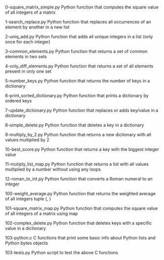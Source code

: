 0-square_matrix_simple.py
Python function that computes the square value of all integers of a matrix

1-search_replace.py
Python function that replaces all occurrences of an element by another in a new list

2-uniq_add.py
Python function that adds all unique integers in a list (only once for each integer)

3-common_elements.py
Python function that returns a set of common elements in two sets

4-only_diff_elements.py
Python function that returns a set of all elements present in only one set

5-number_keys.py
Python function that returns the number of keys in a dictionary

6-print_sorted_dictionary.py
Python function that prints a dictionary by ordered keys

7-update_dictionary.py
Python function that replaces or adds key/value in a dictionary

8-simple_delete.py
Python function that deletes a key in a dictionary

9-multiply_by_2.py
Python function that returns a new dictionary with all values multiplied by 2

10-best_score.py
Python function that returns a key with the biggest integer value

11-mutiply_list_map.py
Python function that returns a list with all values multiplied by a number without using any loops

12-roman_to_int.py
Python function that converts a Roman numeral to an integer

100-weight_average.py
Python function that returns the weighted average of all integers tuple (, )

101-square_matrix_map.py
Python function that computes the square value of all integers of a matrix using map

102-complex_delete.py
Python function that deletes keys with a specific value in a dictionary

103-python.c
C functions that print some basic info about Python lists and Python bytes objects

103-tests.py
Python script to test the above C functions
